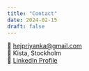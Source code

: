 ```yaml
---
title: "Contact"
date: 2024-02-15
draft: false
---
```


📧 hejpriyanka@gmail.com   
📍 Kista, Stockholm  
🔗 [LinkedIn Profile](https://linkedin.com/in/priyanka-yelluru)
